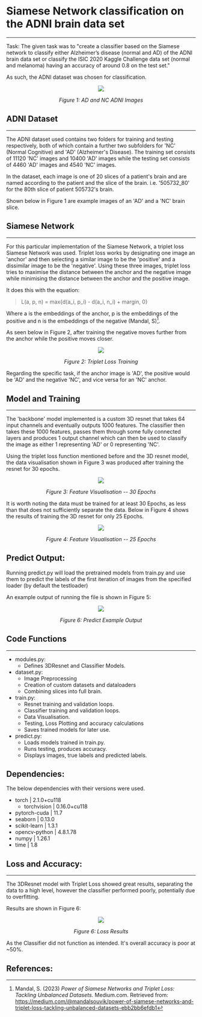 # Siamese Network classification on the ADNI brain data set
___
Task: The given task was to "create a classifier based on the Siamese network to classify either Alzheimer’s disease (normal and AD)
of the ADNI brain data set or classify the ISIC 2020 Kaggle Challenge data set (normal and melanoma)
having an accuracy of around 0.8 on the test set." 

As such, the ADNI dataset was chosen for classification. 


<p align="center">
  <img src="./Images/ADNC.png">
</p>

<p align="center">
    <em> Figure 1: AD and NC ADNI Images  </em>
</p>

## ADNI Dataset 
___
The ADNI dataset used contains two folders for training and testing respectively, both of which contain a further two subfolders 
for 'NC' (Normal Cognitive) and 'AD' (Alzheimer's Disease). The training set consists of 11120 'NC' images and  10400 'AD' images while 
the testing set consists of 4460 'AD' images and 4540 'NC' images. 

In the dataset, each image is one of 20 slices of a patient's brain and are named according to the patient and the slice of the brain.
i.e. '505732_80' for the 80th slice of patient 505732's brain. 

Shown below in Figure 1 are example images of an 'AD' and a 'NC' brain slice. 

## Siamese Network
___

For this particular implementation of the Siamese Network, a triplet loss Siamese Network was used. Triplet loss works by designating one image an 'anchor' and then selecting a similar image to be the 'positive'
and a dissimilar image to be the 'negative'. Using these three images, triplet loss tries to maximise the distance between the anchor
and the negative image while minimising the distance between the anchor and the positive image. 

It does this with the equation:

> L(a, p, n) = max{d(a_i, p_i) - d(a_i, n_i) + margin, 0}

Where a is the embeddings of the anchor, p is the embeddings of the positive and n is the
embeddings of the negative  (Mandal, S)[^1].  

As seen below in Figure 2, after training the negative moves further from the anchor while the positive moves closer.

<p align="center">
  <img src="./Images/TripletLossTraining.png">
</p>

<p align="center">
    <em> Figure 2: Triplet Loss Training  </em>
</p>

Regarding the specific task, if the anchor image is 'AD', the positive would be 'AD' and the negative 'NC', and vice versa for an 'NC' anchor. 

## Model and Training
___

The 'backbone' model implemented is a custom 3D resnet that takes 64 input channels and eventually outputs 1000 features. The classifier then takes these 1000 features, passes
them through some fully connected layers and produces 1 output channel which can then be used to classify the image as either 1 representing 'AD' or 0 representing 'NC'. 



Using the triplet loss function mentioned before and the 3D resnet model, the data visualisation shown in Figure 3 was produced after training the resnet for 30 epochs. 

<p align="center">
  <img src="./Images/data_plot_30Epocha100.png">
</p>

<p align="center">
    <em> Figure 3: Feature Visualisation -- 30 Epochs  </em>
</p>

It is worth noting the data must be trained for at least 30 Epochs, as less than that does not sufficiently separate the data.
Below in Figure 4 shows the results of training the 3D resnet for only 25 Epochs. 

<p align="center">
  <img src="./Images/data_plot_25Epoch.png">
</p>

<p align="center">
    <em> Figure 4: Feature Visualisation -- 25 Epochs  </em>
</p>

## Predict Output:

Running predict.py will load the pretrained models from train.py and use them to predict the labels
of the first iteration of images from the specified loader (by default the testloader)

An example output of running the file is shown in Figure 5:

<p align="center">
  <img src="./Images/PredictOutput.png">
</p>

<p align="center">
    <em> Figure 6: Predict Example Output  </em>
</p>

## Code Functions
___
+ modules.py: 
    * Defines 3DResnet and Classifier Models. 
+ dataset.py:
    * Image Preprocessing
    * Creation of custom datasets and dataloaders
    * Combining slices into full brain.
+ train.py:
    * Resnet training and validation loops.
    * Classifier training and validation loops.
    * Data Visualisation.
    * Testing, Loss Plotting and accuracy calculations
    * Saves trained models for later use.
+ predict.py:
    * Loads models trained in train.py.
    * Runs testing, produces accuracy.
    * Displays images, true labels and predicted labels. 

## Dependencies: 

The below dependencies with their versions were used.

+ torch | 2.1.0+cu118
    * torchvision | 0.16.0+cu118
+ pytorch-cuda | 11.7
+ seaborn | 0.13.0
+ scikit-learn | 1.3.1
+ opencv-python | 4.8.1.78
+ numpy | 1.26.1
+ time | 1.8

## Loss and Accuracy:
___

The 3DResnet model with Triplet Loss showed great results, separating the data to a high level, however the classifier performed poorly, potentially due to overfitting.

Results are shown in Figure 6: 

<p align="center">
  <img src="./Images/img.png">
</p>

<p align="center">
    <em> Figure 6: Loss Results  </em>
</p>

As the Classifier did not function as intended. It's overall accuracy is poor at ~50%. 

## References:

[^1]: Mandal, S. (2023) *Power of Siamese Networks and Triplet Loss: Tackling Unbalanced Datasets*. Medium.com.
Retrieved from: https://medium.com/@mandalsouvik/power-of-siamese-networks-and-triplet-loss-tackling-unbalanced-datasets-ebb2bb6efdb1

